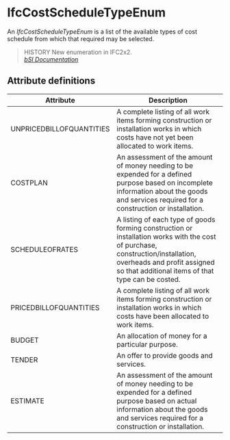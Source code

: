 IfcCostScheduleTypeEnum
=======================
An _IfcCostScheduleTypeEnum_ is a list of the available types of cost schedule
from which that required may be selected.  
  
> HISTORY  New enumeration in IFC2x2.  
[ _bSI
Documentation_](https://standards.buildingsmart.org/IFC/DEV/IFC4_2/FINAL/HTML/schema/ifcsharedmgmtelements/lexical/ifccostscheduletypeenum.htm)


Attribute definitions
---------------------
| Attribute                | Description                                                                                                                                                                                                         |
|--------------------------|---------------------------------------------------------------------------------------------------------------------------------------------------------------------------------------------------------------------|
| UNPRICEDBILLOFQUANTITIES | A complete listing of all work items forming construction or installation works in which costs have not yet been allocated to work items.                                                                           |
| COSTPLAN                 | An assessment of the amount of money needing to be expended for a defined purpose based on incomplete information about the goods and services required for a construction or installation.                         |
| SCHEDULEOFRATES          | A listing of each type of goods forming construction or installation works with the cost of purchase, construction/installation, overheads and profit assigned so that additional items of that type can be costed. |
| PRICEDBILLOFQUANTITIES   | A complete listing of all work items forming construction or installation works in which costs have been allocated to work items.                                                                                   |
| BUDGET                   | An allocation of money for a particular purpose.                                                                                                                                                                    |
| TENDER                   | An offer to provide goods and services.                                                                                                                                                                             |
| ESTIMATE                 | An assessment of the amount of money needing to be expended for a defined purpose based on actual information about the goods and services required for a construction or installation.                             |


